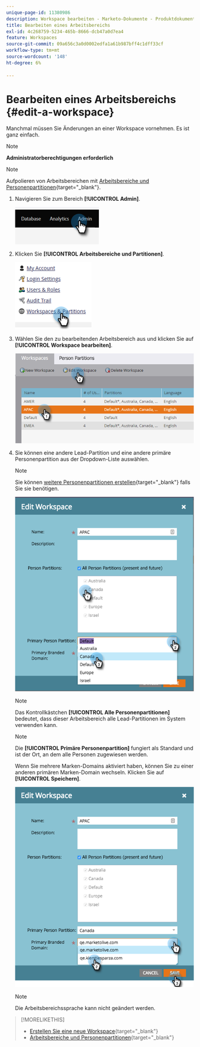 ```yaml
---
unique-page-id: 11380986
description: Workspace bearbeiten - Marketo-Dokumente - Produktdokumentation
title: Bearbeiten eines Arbeitsbereichs
exl-id: 4c268759-5234-465b-8666-dcb47a0d7ea4
feature: Workspaces
source-git-commit: 09a656c3a0d0002edfa1a61b987bff4c1dff33cf
workflow-type: tm+mt
source-wordcount: '148'
ht-degree: 6%

---
```


# Bearbeiten eines Arbeitsbereichs {#edit-a-workspace}

Manchmal müssen Sie Änderungen an einer Workspace vornehmen. Es ist ganz einfach.

>[!NOTE]
>
>**Administratorberechtigungen erforderlich**

>[!NOTE]
>
>Aufpolieren von Arbeitsbereichen mit [Arbeitsbereiche und Personenpartitionen](/help/marketo/product-docs/administration/workspaces-and-person-partitions/understanding-workspaces-and-person-partitions.md){target="_blank"}.

1. Navigieren Sie zum Bereich **[!UICONTROL Admin]**.

   ![](assets/edit-a-workspace-1.png)

1. Klicken Sie **[!UICONTROL Arbeitsbereiche und Partitionen]**.

   ![](assets/edit-a-workspace-2.png)

1. Wählen Sie den zu bearbeitenden Arbeitsbereich aus und klicken Sie auf **[!UICONTROL Workspace bearbeiten]**.

   ![](assets/edit-a-workspace-3.png)

1. Sie können eine andere Lead-Partition und eine andere primäre Personenpartition aus der Dropdown-Liste auswählen.

   >[!NOTE]
   >
   >Sie können [weitere Personenpartitionen erstellen](/help/marketo/product-docs/administration/workspaces-and-person-partitions/create-a-person-partition.md){target="_blank"} falls Sie sie benötigen.

   ![](assets/edit-a-workspace-4.png)

   >[!NOTE]
   >
   >Das Kontrollkästchen **[!UICONTROL Alle Personenpartitionen]** bedeutet, dass dieser Arbeitsbereich alle Lead-Partitionen im System verwenden kann.

   >[!NOTE]
   >
   >Die **[!UICONTROL Primäre Personenpartition]** fungiert als Standard und ist der Ort, an dem alle Personen zugewiesen werden.

   Wenn Sie mehrere Marken-Domains aktiviert haben, können Sie zu einer anderen primären Marken-Domain wechseln. Klicken Sie auf **[!UICONTROL Speichern]**.

   ![](assets/edit-a-workspace-5.png)

   >[!NOTE]
   >
   >Die Arbeitsbereichssprache kann nicht geändert werden.

>[!MORELIKETHIS]
>
>* [Erstellen Sie eine neue Workspace](/help/marketo/product-docs/administration/workspaces-and-person-partitions/create-a-new-workspace.md){target="_blank"}
>* [Arbeitsbereiche und Personenpartitionen](/help/marketo/product-docs/administration/workspaces-and-person-partitions/understanding-workspaces-and-person-partitions.md){target="_blank"}
